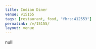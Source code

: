 ```yaml
---
title: Indian Diner
venue: v15155
tags: [restaurant, food, "fhrs:412553"]
permalink: /v/15155/
layout: venue
---
```

null